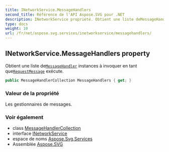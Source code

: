 ```yaml
---
title: INetworkService.MessageHandlers
second_title: Référence de l'API Aspose.SVG pour .NET
description: INetworkService propriété. Obtient une liste deMessageHandler instances à invoquer en tant queRequestMessage exécute.
type: docs
weight: 10
url: /fr/net/aspose.svg.services/inetworkservice/messagehandlers/
---
```

## INetworkService.MessageHandlers property

Obtient une liste de[`MessageHandler`](../../../aspose.svg.net/messagehandler/) instances à invoquer en tant que[`RequestMessage`](../../../aspose.svg.net/requestmessage/) exécute.

```csharp
public MessageHandlerCollection MessageHandlers { get; }
```

### Valeur de la propriété

Les gestionnaires de messages.

### Voir également

* class [MessageHandlerCollection](../../../aspose.svg.net/messagehandlercollection/)
* interface [INetworkService](../)
* espace de noms [Aspose.Svg.Services](../../inetworkservice/)
* Assemblée [Aspose.SVG](../../../)


